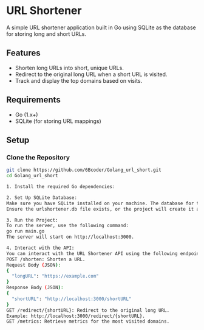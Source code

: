 # URL Shortener

A simple URL shortener application built in Go using SQLite as the database for storing long and short URLs.

## Features

- Shorten long URLs into short, unique URLs.
- Redirect to the original long URL when a short URL is visited.
- Track and display the top domains based on visits.

## Requirements

- Go (1.x+)
- SQLite (for storing URL mappings)
## Setup

### Clone the Repository

```bash
git clone https://github.com/6Bcoder/Golang_url_short.git
cd Golang_url_short

1. Install the required Go dependencies:

2. Set Up SQLite Database:
Make sure you have SQLite installed on your machine. The database for this project is stored in urlshortener.db, which you can change by editing the dbFile constant in the main.go file.
Ensure the urlshortener.db file exists, or the project will create it automatically upon running.

3. Run the Project:
To run the server, use the following command:
go run main.go
The server will start on http://localhost:3000.

4. Interact with the API:
You can interact with the URL Shortener API using the following endpoints:
POST /shorten: Shorten a URL.
Request Body (JSON):
{
  "longURL": "https://example.com"
}
Response Body (JSON):
{
  "shortURL": "http://localhost:3000/shortURL"
}
GET /redirect/{shortURL}: Redirect to the original long URL.
Example: http://localhost:3000/redirect/{shortURL}.
GET /metrics: Retrieve metrics for the most visited domains.
